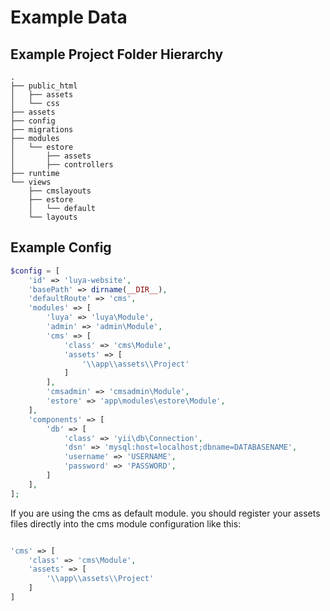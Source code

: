 Example Data
============

Example Project Folder Hierarchy
--------------------------------

```
.
├── public_html
│   ├── assets
│   └── css
├── assets
├── config
├── migrations
├── modules
│   └── estore
│       ├── assets
│       ├── controllers
├── runtime
└── views
    ├── cmslayouts
    ├── estore
    │   └── default
    └── layouts

```

Example Config
--------------

```php
$config = [
    'id' => 'luya-website',
    'basePath' => dirname(__DIR__),
    'defaultRoute' => 'cms',
    'modules' => [
        'luya' => 'luya\Module',
        'admin' => 'admin\Module',
        'cms' => [
            'class' => 'cms\Module',
            'assets' => [
                '\\app\\assets\\Project'
            ]
        ],
        'cmsadmin' => 'cmsadmin\Module',
        'estore' => 'app\modules\estore\Module',
    ],
    'components' => [
        'db' => [
            'class' => 'yii\db\Connection',
            'dsn' => 'mysql:host=localhost;dbname=DATABASENAME',
            'username' => 'USERNAME',
            'password' => 'PASSWORD',
        ]
    ],
];
```

If you are using the cms as default module. you should register your assets files directly into the cms module configuration like this:

```php

'cms' => [
    'class' => 'cms\Module',
    'assets' => [
        '\\app\\assets\\Project'
    ]
]

```